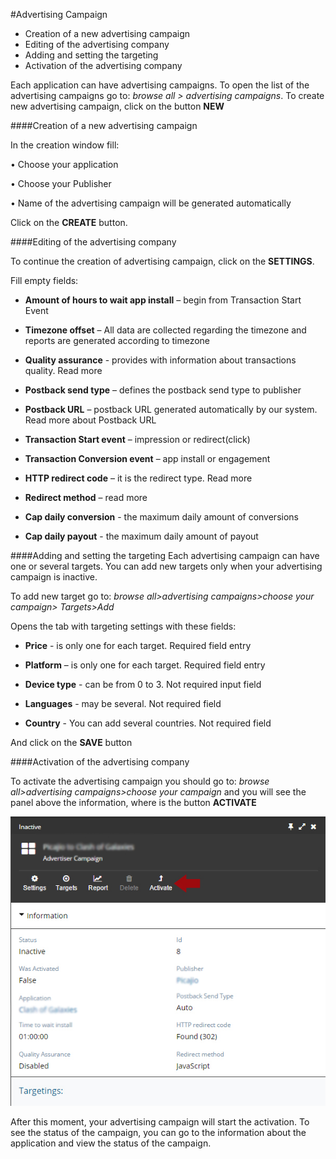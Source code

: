 #Advertising Campaign


* Creation of a new advertising campaign
* Editing of the advertising company
* Adding and setting the targeting
* Activation of the advertising company


Each application can have advertising campaigns. To open the list of the advertising campaigns go to: *browse all > advertising campaigns*. To create new advertising campaign, click on the button **NEW**

####Creation of a new advertising campaign

In the creation window fill:

•	Choose your application

•	Choose your Publisher

•	Name of the advertising campaign will be generated automatically 

Click on the **CREATE** button.

####Editing of the advertising company

To continue the creation of advertising campaign, click on the **SETTINGS**.

Fill empty fields:

* **Amount of hours to wait app install** – begin from Transaction Start Event

* **Timezone offset** – All data are collected regarding the timezone and reports are generated according to timezone

* **Quality assurance** - provides with information about transactions quality. Read more

* **Postback send type** – defines the postback send type to publisher

* **Postback URL** – postback URL generated automatically by our system. Read more about Postback URL

* **Transaction Start event** – impression or redirect(click)

* **Transaction Conversion event** – app install or engagement 

* **HTTP redirect code** – it is the redirect type. Read more

* **Redirect method** – read more 

* **Cap daily conversion** - the maximum daily amount of conversions

* **Cap daily payout** - the maximum daily amount of payout


 ####Adding and setting the targeting
Each advertising  campaign can have one or several targets. You can add new targets only when your advertising campaign is inactive. 

To add new target go to: *browse all>advertising campaigns>choose your campaign> Targets>Add*

Opens the tab with targeting settings with these fields:

* **Price** - is only one for each target. Required field entry

* **Platform** – is only one for each target. Required field entry

* **Device type** - can be from 0 to 3. Not required input field

* **Languages** - may be several. Not required field

* **Country** - You can add several countries. Not required field

And click on the **SAVE** button


 ####Activation of the advertising company

To activate the advertising campaign you should go to: *browse all>advertising campaigns>choose your campaign* and you will see the panel above the information, where is the button **ACTIVATE**

![](../images/activation.jpg)

After this moment, your advertising campaign will start the activation. To see the status of the campaign, you can go to the information about the application and view the status of the campaign.

